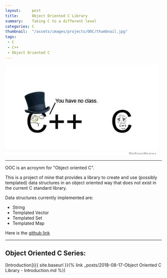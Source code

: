 ```yaml
---
layout:     post
title:      Object Oriented C Library
summary:    Taking C to a different level
categories: C
thumbnail:  "/assets/images/projects/OOC/thumbnail.jpg"
tags:
 - C
 - C++
 - Object Oriented C
---
```


![Thumbnail](/assets/images/projects/OOC/thumbnail.jpg)

---

OOC is an acroynm for "Object oriented C".

This is a project of mine that provides a library to create and use (possibly templated) data structures in an object oriented way that does not exist in the current C standard library.

Data structures currently implemented are:
- String
- Templated Vector
- Templated Set
- Templated Map

Here is the [github link](https://github.com/Maknee/OOC)

---

## Object Oriented C Series:

[Introduction]({{ site.baseurl }}{% link _posts/2018-08-17-Object Oriented C Library - Introduction.md %})


